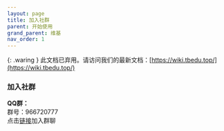 ```yaml
---
layout: page
title: 加入社群
parent: 开始使用
grand_parent: 维基
nav_order: 1
---
```


{: .waring }
此文档已弃用。请访问我们的最新文档：[https://wiki.tbedu.top/](https://wiki.tbedu.top/)

### 加入社群  
**QQ群：**  
  群号：966720777  
  点击[链接](http://qm.qq.com/cgi-bin/qm/qr?_wv=1027&k=LdB8Y-JO2mcI5tZTWyN8WUF8-rVNPm6L&authKey=yJS4JVjfgCxHANTttwMkSODT6DagE0AE9Wry9w3eAt76zSiIG1LvvLlINfG825Ht&noverify=0&group_code=966720777)加入群聊  
